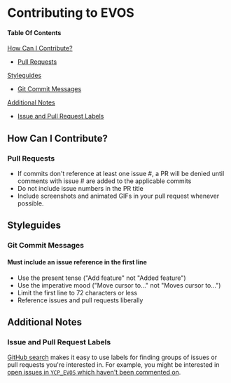 # Contributing to EVOS

#### Table Of Contents

[How Can I Contribute?](#how-can-i-contribute)
  * [Pull Requests](#pull-requests)

[Styleguides](#styleguides)
  * [Git Commit Messages](#git-commit-messages)

[Additional Notes](#additional-notes)
  * [Issue and Pull Request Labels](#issue-and-pull-request-labels)
  
## How Can I Contribute?

### Pull Requests

* If commits don't reference at least one issue #, a PR will be denied until comments with issue # are added to the applicable commits
* Do not include issue numbers in the PR title
* Include screenshots and animated GIFs in your pull request whenever possible.

## Styleguides

### Git Commit Messages

#### Must include an issue reference in the first line
* Use the present tense ("Add feature" not "Added feature")
* Use the imperative mood ("Move cursor to..." not "Moves cursor to...")
* Limit the first line to 72 characters or less
* Reference issues and pull requests liberally

## Additional Notes

### Issue and Pull Request Labels

[GitHub search](https://help.github.com/articles/searching-issues/) makes it easy to use labels for finding groups of issues or pull requests you're interested in. For example, you might be interested in [open issues in `YCP_EVOS` which haven't been commented on](https://github.com/search?utf8=%E2%9C%93&q=is%3Aopen+is%3Aissue+repo%3Asmit-happens%2FYCP_EVOS+comments%3A0&type=).
